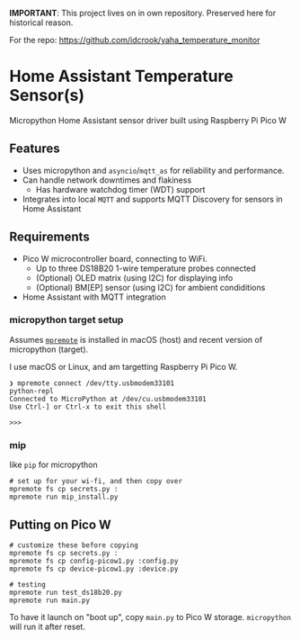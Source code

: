 **IMPORTANT**: This project lives on in own repository. Preserved here for historical reason.

For the repo: <https://github.com/idcrook/yaha_temperature_monitor>


# Home Assistant Temperature Sensor(s)

Micropython Home Assistant sensor driver built using Raspberry Pi Pico W

## Features

 - Uses micropython and `asyncio`/`mqtt_as` for reliability and performance.
 - Can handle network downtimes and flakiness
   - Has hardware watchdog timer (WDT) support
 - Integrates into local `MQTT` and supports MQTT Discovery for sensors in Home Assistant

## Requirements

 - Pico W microcontroller board, connecting to WiFi.
   - Up to three DS18B20 1-wire temperature probes connected
   - (Optional) OLED matrix (using I2C) for displaying info
   - (Optional) BM[EP] sensor (using I2C) for ambient condiditions
 - Home Assistant with MQTT integration


### micropython target setup

Assumes  [`mpremote`](https://docs.micropython.org/en/latest/reference/mpremote.html) is installed in macOS (host) and recent version of micropython (target).

I use macOS or Linux, and am targetting Raspberry Pi Pico W.


```shell
❯ mpremote connect /dev/tty.usbmodem33101
python-repl
Connected to MicroPython at /dev/cu.usbmodem33101
Use Ctrl-] or Ctrl-x to exit this shell

>>>
```

### mip

like `pip` for micropython

```shell
# set up for your wi-fi, and then copy over
mpremote fs cp secrets.py :
mpremote run mip_install.py
```


## Putting on Pico W


```shell
# customize these before copying
mpremote fs cp secrets.py :
mpremote fs cp config-picow1.py :config.py
mpremote fs cp device-picow1.py :device.py

# testing
mpremote run test_ds18b20.py
mpremote run main.py
```


To have it launch on "boot up", copy `main.py` to Pico W storage. `micropython` will run it after reset.
